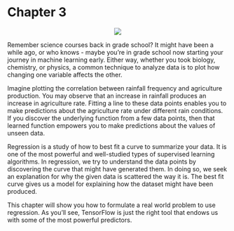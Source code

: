 # Chapter 3

<p align="center"><a href="http://tensorflowbook.com" target="_blank"><img src="http://tensorflowbook.com/imgs/ch03_main.png"/></a></p>

Remember science courses back in grade school? It might have been a while ago, or who knows - maybe you’re in grade school now starting your journey in machine learning early. Either way, whether you took biology, chemistry, or physics, a common technique to analyze data is to plot how changing one variable affects the other.

Imagine plotting the correlation between rainfall frequency and agriculture production. You may observe that an increase in rainfall produces an increase in agriculture rate. Fitting a line to these data points enables you to make predictions about the agriculture rate under different rain conditions. If you discover the underlying function from a few data points, then that learned function empowers you to make predictions about the values of unseen data.

Regression is a study of how to best fit a curve to summarize your data. It is one of the most powerful and well-studied types of supervised learning algorithms. In regression, we try to understand the data points by discovering the curve that might have generated them. In doing so, we seek an explanation for why the given data is scattered the way it is. The best fit curve gives us a model for explaining how the dataset might have been produced.

This chapter will show you how to formulate a real world problem to use regression. As you’ll see, TensorFlow is just the right tool that endows us with some of the most powerful predictors. 